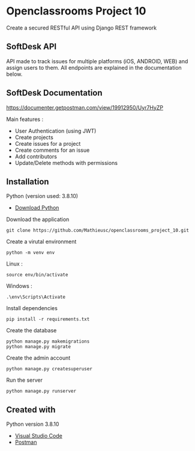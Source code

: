 # Openclassrooms Project 10
Create a secured RESTful API using Django REST framework

## SoftDesk API

API made to track issues for multiple platforms (iOS, ANDROID, WEB) and assign users to them.
All endpoints are explained in the documentation below.

## SoftDesk Documentation

https://documenter.getpostman.com/view/19912950/Uyr7HyZP


Main features :
- User Authentication (using JWT)
- Create projects
- Create issues for a project
- Create comments for an issue
- Add contributors
- Update/Delete methods with permissions

## Installation

Python (version used: 3.8.10)
* [Download Python](https://www.python.org/downloads/) 

Download the application
```
git clone https://github.com/Mathieusc/openclassrooms_project_10.git
```

Create a virutal environment
```
python -m venv env
```

Linux :
```
source env/bin/activate
```

Windows :
```
.\env\Scripts\Activate
```

Install dependencies
```
pip install -r requirements.txt
```

Create the database
```
python manage.py makemigrations
python manage.py migrate
```

Create the admin account
```
python manage.py createsuperuser
```

Run the server
```
python manage.py runserver
```


## Created with
Python version 3.8.10
* [Visual Studio Code](https://code.visualstudio.com/) 
* [Postman](https://www.postman.com/)
